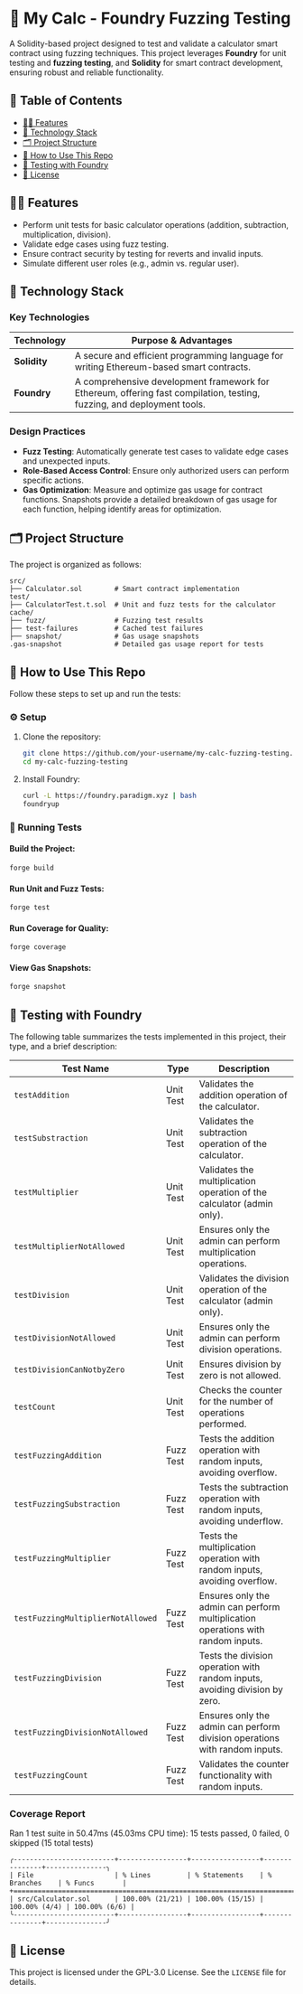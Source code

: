 # 🧮 My Calc - Foundry Fuzzing Testing

A Solidity-based project designed to test and validate a calculator smart contract using fuzzing techniques. This project leverages **Foundry** for unit testing and **fuzzing testing**, and **Solidity** for smart contract development, ensuring robust and reliable functionality.

## 📑 Table of Contents
- [🧑‍💻 Features](#-features)
- [🎨 Technology Stack](#-technology-stack)
- [🗂️ Project Structure](#-project-structure)
- [📖 How to Use This Repo](#-how-to-use-this-repo)
- [🧪 Testing with Foundry](#-testing-with-foundry)
- [📜 License](#-license)

## 🧑‍💻 Features
- Perform unit tests for basic calculator operations (addition, subtraction, multiplication, division).
- Validate edge cases using fuzz testing.
- Ensure contract security by testing for reverts and invalid inputs.
- Simulate different user roles (e.g., admin vs. regular user).

## 🎨 Technology Stack

### Key Technologies
| Technology       | Purpose & Advantages                                                                                     |
|------------------|----------------------------------------------------------------------------------------------------------|
| **Solidity**     | A secure and efficient programming language for writing Ethereum-based smart contracts.                  |
| **Foundry**      | A comprehensive development framework for Ethereum, offering fast compilation, testing, fuzzing, and deployment tools. |


### Design Practices
- **Fuzz Testing**: Automatically generate test cases to validate edge cases and unexpected inputs.
- **Role-Based Access Control**: Ensure only authorized users can perform specific actions.
- **Gas Optimization**: Measure and optimize gas usage for contract functions. Snapshots provide a detailed breakdown of gas usage for each function, helping identify areas for optimization.

## 🗂️ Project Structure

The project is organized as follows:

```
src/
├── Calculator.sol        # Smart contract implementation
test/
├── CalculatorTest.t.sol  # Unit and fuzz tests for the calculator
cache/
├── fuzz/                 # Fuzzing test results
├── test-failures         # Cached test failures
├── snapshot/             # Gas usage snapshots
.gas-snapshot             # Detailed gas usage report for tests
```

## 📖 How to Use This Repo

Follow these steps to set up and run the tests:

### ⚙️ Setup

1. Clone the repository:
   ```sh
   git clone https://github.com/your-username/my-calc-fuzzing-testing.git
   cd my-calc-fuzzing-testing
   ```
2. Install Foundry:
   ```sh
   curl -L https://foundry.paradigm.xyz | bash
   foundryup
   ```

### 🚀 Running Tests

#### Build the Project:
   ```sh
   forge build
   ```

#### Run Unit and Fuzz Tests:
   ```sh
   forge test
   ```

#### Run Coverage for Quality:
   ```sh
   forge coverage
   ```

#### View Gas Snapshots:
   ```sh
   forge snapshot
   ```

## 🧪 Testing with Foundry

The following table summarizes the tests implemented in this project, their type, and a brief description:

| **Test Name**                | **Type**         | **Description**                                                                 |
|------------------------------|------------------|---------------------------------------------------------------------------------|
| `testAddition`               | Unit Test        | Validates the addition operation of the calculator.                            |
| `testSubstraction`           | Unit Test        | Validates the subtraction operation of the calculator.                         |
| `testMultiplier`             | Unit Test        | Validates the multiplication operation of the calculator (admin only).         |
| `testMultiplierNotAllowed`   | Unit Test        | Ensures only the admin can perform multiplication operations.                  |
| `testDivision`               | Unit Test        | Validates the division operation of the calculator (admin only).               |
| `testDivisionNotAllowed`     | Unit Test        | Ensures only the admin can perform division operations.                        |
| `testDivisionCanNotbyZero`   | Unit Test        | Ensures division by zero is not allowed.                                       |
| `testCount`                  | Unit Test        | Checks the counter for the number of operations performed.                     |
| `testFuzzingAddition`        | Fuzz Test        | Tests the addition operation with random inputs, avoiding overflow.            |
| `testFuzzingSubstraction`    | Fuzz Test        | Tests the subtraction operation with random inputs, avoiding underflow.        |
| `testFuzzingMultiplier`      | Fuzz Test        | Tests the multiplication operation with random inputs, avoiding overflow.      |
| `testFuzzingMultiplierNotAllowed` | Fuzz Test   | Ensures only the admin can perform multiplication operations with random inputs.|
| `testFuzzingDivision`        | Fuzz Test        | Tests the division operation with random inputs, avoiding division by zero.    |
| `testFuzzingDivisionNotAllowed` | Fuzz Test     | Ensures only the admin can perform division operations with random inputs.     |
| `testFuzzingCount`           | Fuzz Test        | Validates the counter functionality with random inputs.                        |

### Coverage Report

Ran 1 test suite in 50.47ms (45.03ms CPU time): 15 tests passed, 0 failed, 0 skipped (15 total tests)

```
╭-------------------------+-----------------+-----------------+---------------+---------------╮
| File                    | % Lines         | % Statements    | % Branches    | % Funcs       |
+=============================================================================================+
| src/Calculator.sol      | 100.00% (21/21) | 100.00% (15/15) | 100.00% (4/4) | 100.00% (6/6) |
╰-------------------------+-----------------+-----------------+---------------+---------------╯
```

## 📜 License

This project is licensed under the GPL-3.0 License. See the `LICENSE` file for details.
